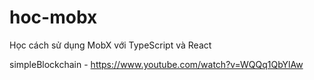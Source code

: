 # hoc-mobx

Học cách sử dụng MobX với TypeScript và React

simpleBlockchain - https://www.youtube.com/watch?v=WQQq1QbYlAw
